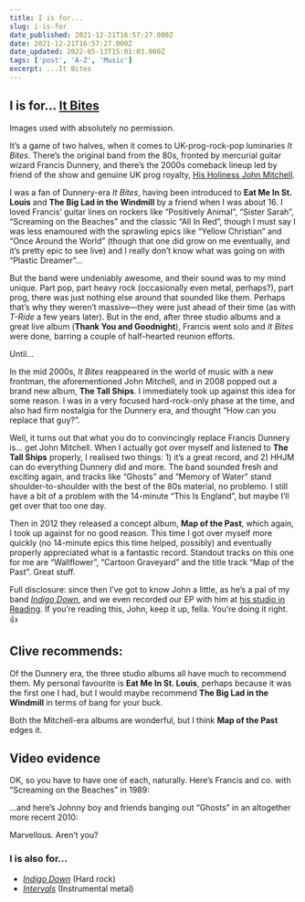 ```yaml
---
title: I is for...
slug: i-is-for
date_published: 2021-12-21T16:57:27.000Z
date: 2021-12-21T16:57:27.000Z
date_updated: 2022-05-13T15:01:03.000Z
tags: ['post', 'A-Z', 'Music']
excerpt: ...It Bites
---
```


## I is for… [It Bites](https://en.wikipedia.org/wiki/It_Bites)

Images used with absolutely no permission.

It’s a game of two halves, when it comes to UK-prog-rock-pop luminaries *It Bites*. There’s the original band from the 80s, fronted by mercurial guitar wizard Francis Dunnery, and there’s the 2000s comeback lineup led by friend of the show and genuine UK prog royalty, [His Holiness John Mitchell](https://johnmitchellhq.com/).

I was a fan of Dunnery-era *It Bites*, having been introduced to **Eat Me In St. Louis** and **The Big Lad in the Windmill** by a friend when I was about 16. I loved Francis’ guitar lines on rockers like “Positively Animal”, “Sister Sarah”, “Screaming on the Beaches” and the classic “All In Red”, though I must say I was less enamoured with the sprawling epics like “Yellow Christian” and “Once Around the World” (though that one did grow on me eventually, and it’s pretty epic to see live) and I really don’t know what was going on with “Plastic Dreamer”…

But the band were undeniably awesome, and their sound was to my mind unique. Part pop, part heavy rock (occasionally even metal, perhaps?), part prog, there was just nothing else around that sounded like them. Perhaps that’s why they weren’t massive—they were just ahead of their time (as with *T-Ride* a few years later). But in the end, after three studio albums and a great live album (**Thank You and Goodnight**), Francis went solo and *It Bites* were done,  barring a couple of half-hearted reunion efforts.

Until…

In the mid 2000s, *It Bites* reappeared in the world of music with a new frontman, the aforementioned John Mitchell, and in 2008 popped out a brand new album, **The Tall Ships**. I immediately took up against this idea for some reason. I was in a very focused hard-rock-only phase at the time, and also had firm nostalgia for the Dunnery era, and thought “How can you replace that guy?”.

Well, it turns out that what you do to convincingly replace Francis Dunnery is… get John Mitchell. When I actually got over myself and listened to **The Tall Ships** properly, I realised two things: 1) it’s a great record, and 2) HHJM can do everything Dunnery did and more. The band sounded fresh and exciting again, and tracks like “Ghosts” and “Memory of Water” stand shoulder-to-shoulder with the best of the 80s material, no problemo. I still have a bit of a problem with the 14-minute “This Is England”, but maybe I’ll get over that too one day.

Then in 2012 they released a concept album, **Map of the Past**, which again, I took up against for no good reason. This time I got over myself more quickly (no 14-minute epics this time helped, possibly) and eventually properly appreciated what is a fantastic record. Standout tracks on this one for me are “Wallflower”, “Cartoon Graveyard” and the title track “Map of the Past”. Great stuff.

Full disclosure: since then I’ve got to know John a little, as he’s a pal of my band *[Indigo Down](https://indigodown.com/)*, and we even recorded our EP with him at [his studio in Reading](https://outhousestudios.co.uk/). If you’re reading this, John, keep it up, fella. You’re doing it right. 👍

## Clive recommends:

Of the Dunnery era, the three studio albums all have much to recommend them. My personal favourite is **Eat Me In St. Louis**, perhaps because it was the first one I had, but I would maybe recommend **The Big Lad in the Windmill** in terms of bang for your buck.

Both the Mitchell-era albums are wonderful, but I think **Map of the Past** edges it.

## Video evidence

OK, so you have to have one of each, naturally. Here’s Francis and co. with “Screaming on the Beaches” in 1989:

…and here’s Johnny boy and friends banging out “Ghosts” in an altogether more recent 2010:

Marvellous. Aren’t you?

### I is also for…

- *[Indigo Down](https://indigodown.com/)* (Hard rock)
- *[Intervals](https://en.wikipedia.org/wiki/Intervals_(band))* (Instrumental metal)
